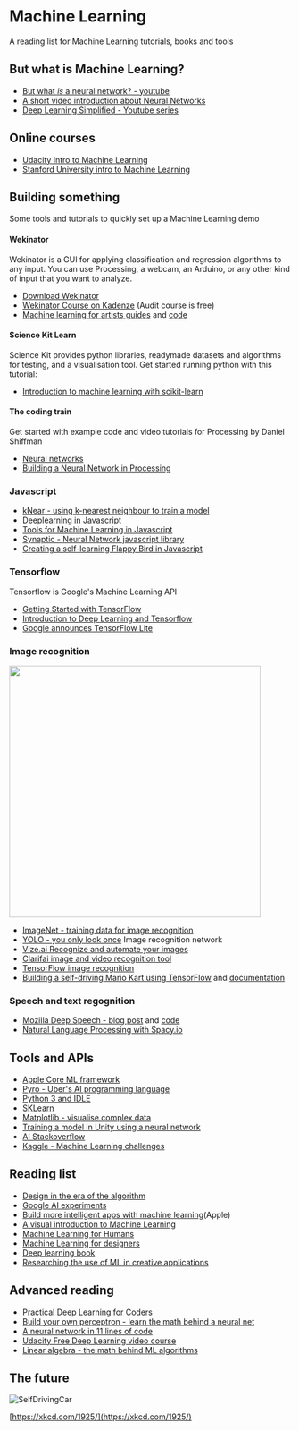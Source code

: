 # Machine Learning

A reading list for Machine Learning tutorials, books and tools

## But what is Machine Learning?

- [But what *is* a neural network? - youtube](http://www.youtube.com/playlist?list=PLZHQObOWTQDNU6R1_67000Dx_ZCJB-3pi)
- [A short video introduction about Neural Networks](https://dev.to/thepracticaldev/introduction-to-neural-networks)
- [Deep Learning Simplified - Youtube series](https://www.youtube.com/playlist?list=PLjJh1vlSEYgvGod9wWiydumYl8hOXixNu)

## Online courses

- [Udacity Intro to Machine Learning](https://www.udacity.com/course/intro-to-machine-learning--ud120)
- [Stanford University intro to Machine Learning](https://www.coursera.org/learn/machine-learning?action=enroll)

## Building something

Some tools and tutorials to quickly set up a Machine Learning demo

#### Wekinator

Wekinator is a GUI for applying classification and regression algorithms to any input. You can use Processing, a webcam, an Arduino, or any other kind of input that you want to analyze.

- [Download Wekinator](http://www.wekinator.org/downloads/)
- [Wekinator Course on Kadenze](https://www.kadenze.com/courses/machine-learning-for-musicians-and-artists-v) (Audit course is free)
- [Machine learning for artists guides](http://ml4a.github.io) and [code](https://github.com/ml4a/)

#### Science Kit Learn

Science Kit provides python libraries, readymade datasets and algorithms for testing, and a visualisation tool. Get started running python with this tutorial:
- [Introduction to machine learning with scikit-learn](http://scikit-learn.org/stable/tutorial/basic/tutorial.html#machine-learning-the-problem-setting)

#### The coding train

Get started with example code and video tutorials for Processing by Daniel Shiffman

- [Neural networks](http://natureofcode.com/book/chapter-10-neural-networks/)
- [Building a Neural Network in Processing](https://www.youtube.com/watch?v=XJ7HLz9VYz0)

### Javascript

- [kNear - using k-nearest neighbour to train a model](https://github.com/NathanEpstein/KNear)
- [Deeplearning in Javascript](https://deeplearnjs.org)
- [Tools for Machine Learning in Javascript](https://github.com/laoqiren/mlhelper)
- [Synaptic - Neural Network javascript library](http://caza.la/synaptic/)
- [Creating a self-learning Flappy Bird in Javascript](https://github.com/ssusnic/Machine-Learning-Flappy-Bird)

### Tensorflow

Tensorflow is Google's Machine Learning API

- [Getting Started with TensorFlow](https://www.tensorflow.org/get_started/get_started)
- [Introduction to Deep Learning and Tensorflow](https://pythonprogramming.net/tensorflow-introduction-machine-learning-tutorial/)
- [Google announces TensorFlow Lite](https://developers.googleblog.com/2017/11/announcing-tensorflow-lite.html)

### Image recognition

<img src="https://pjreddie.com/media/image/Screen_Shot_2016-11-17_at_11.14.54_AM.png" width="450">

- [ImageNet - training data for image recognition](http://www.image-net.org)
- [YOLO - you only look once](https://pjreddie.com/darknet/yolo/) Image recognition network
- [Vize.ai Recognize and automate your images](https://vize.ai)
- [Clarifai image and video recognition tool](https://clarifai.com/developer/)
- [TensorFlow image recognition](https://www.tensorflow.org/tutorials/image_recognition)
- [Building a self-driving Mario Kart using TensorFlow](https://www.youtube.com/watch?v=Ipi40cb_RsI) and [documentation](https://www.youtube.com/redirect?q=https%3A%2F%2Fdocs.google.com%2Fdocument%2Fd%2F1p4ZOtziLmhf0jPbZTTaFxSKdYqE91dYcTNqTVdd6es4%2Fedit%3Fusp%3Dsharing&event=video_description&v=Ipi40cb_RsI&redir_token=Ybzxsbpmjb-vKOmpvcRlyEses5V8MTUxMzMzODkwNUAxNTEzMjUyNTA1)

### Speech and text regognition

- [Mozilla Deep Speech - blog post](https://blog.mozilla.org/blog/2017/11/29/announcing-the-initial-release-of-mozillas-open-source-speech-recognition-model-and-voice-dataset/) and [code](https://github.com/mozilla/DeepSpeech)
- [Natural Language Processing with Spacy.io](https://spacy.io)

## Tools and APIs

- [Apple Core ML framework](https://developer.apple.com/documentation/coreml)
- [Pyro - Uber's AI programming language](http://pyro.ai)
- [Python 3 and IDLE](https://www.python.org)
- [SKLearn](http://scikit-learn.org/stable/)
- [Matplotlib - visualise complex data](https://matplotlib.org)
- [Training a model in Unity using a neural network](https://github.com/ArztSamuel/Applying_EANNs)
- [AI Stackoverflow](https://ai.stackexchange.com)
- [Kaggle - Machine Learning challenges](https://www.kaggle.com)

## Reading list

- [Design in the era of the algorithm](https://bigmedium.com/speaking/design-in-the-era-of-the-algorithm.html)
- [Google AI experiments](https://experiments.withgoogle.com/ai)
- [Build more intelligent apps with machine learning](https://developer.apple.com/machine-learning/)(Apple)
- [A visual introduction to Machine Learning](http://www.r2d3.us/visual-intro-to-machine-learning-part-1/)
- [Machine Learning for Humans](https://medium.com/machine-learning-for-humans/why-machine-learning-matters-6164faf1df12)
- [Machine Learning for designers](http://www.oreilly.com/design/free/machine-learning-for-designers.csp)
- [Deep learning book](http://www.deeplearningbook.org)
- [Researching the use of ML in creative applications](http://blog.otoro.net)

## Advanced reading

- [Practical Deep Learning for Coders](http://www.fast.ai)
- [Build your own perceptron - learn the math behind a neural net](https://medium.com/@ismailghallou/build-your-perceptron-neural-net-from-scratch-e12b7be9d1ef)
- [A neural network in 11 lines of code](http://iamtrask.github.io/2015/07/12/basic-python-network/)
- [Udacity Free Deep Learning video course](https://www.udacity.com/course/deep-learning--ud730)
- [Linear algebra - the math behind ML algorithms](http://www.mathscoop.com/calculus/derivatives/derivative-by-definition.php)

## The future

![SelfDrivingCar](https://imgs.xkcd.com/comics/self_driving_car_milestones.png)

[https://xkcd.com/1925/](https://xkcd.com/1925/)
